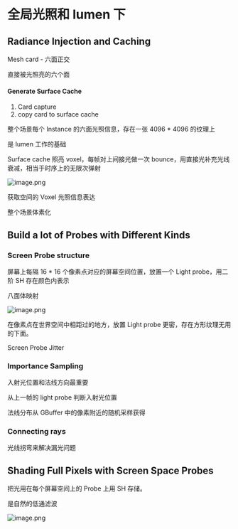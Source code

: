 # 全局光照和 lumen 下

## Radiance Injection and Caching

Mesh card - 六面正交

直接被光照亮的六个面

#### Generate Surface Cache

1. Card capture
2. copy card to surface cache

整个场景每个 Instance 的六面光照信息，存在一张 4096 * 4096 的纹理上

是 lumen 工作的基础

Surface cache 照亮 voxel，每帧对上间接光做一次 bounce，用直接光补充光线衰减，相当于时序上的无限次弹射

![image.png](https://image-1253155090.cos.ap-nanjing.myqcloud.com/202508292009844.png)

获取空间的 Voxel 光照信息表达

整个场景体素化

## Build a lot of Probes with Different Kinds

### Screen Probe structure

屏幕上每隔 16 * 16 个像素点对应的屏幕空间位置，放置一个 Light probe，用二阶 SH 存在颜色内表示

八面体映射

![image.png](https://image-1253155090.cos.ap-nanjing.myqcloud.com/202508292009195.png)

在像素点在世界空间中相距过的地方，放置 Light probe 更密，存在方形纹理无用的下面。

Screen Probe Jitter

### Importance Sampling

入射光位置和法线方向最重要

从上一帧的 light probe 判断入射光位置

法线分布从 GBuffer 中的像素附近的随机采样获得

### Connecting rays

光线拐弯来解决漏光问题

## Shading Full Pixels with Screen Space Probes

把光用在每个屏幕空间上的 Probe 上用 SH 存储。

是自然的低通滤波

![image.png](https://image-1253155090.cos.ap-nanjing.myqcloud.com/202508292009452.png)
